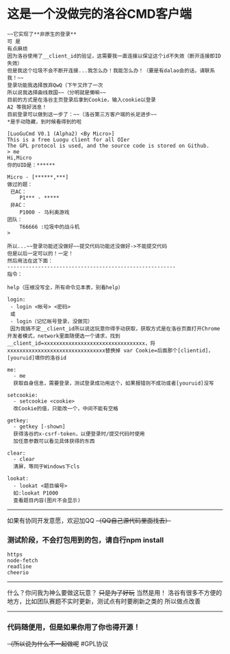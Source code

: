 # 这是一个没做完的洛谷CMD客户端 #
```
~~它实现了**非原生的登录**
可 是
有点麻烦
因为洛谷使用了__client_id的验证，这需要我一直连接以保证这个id不失效（断开连接即ID失效）
但是我这个垃圾不会不断开连接...我怎么办！我能怎么办！（要是有dalao会的话，请联系我！~~
登录功能我选择放弃QwQ（下午又炸了一次
所以说我选择曲线救国~~（分明就是懒嘛~~
目前的方式是在洛谷主页登录后拿到Cookie，输入cookie以登录
A2 等我好消息！
目前登录可以做到这一步了：~~（洛谷第三方客户端的长足进步~~
*是手动隐藏，到时候看得到的啦
```
```
[LuoGuCmd V0.1 (Alpha2) <By Micro>]
This is a free Luogu client for all OIer
The GPL protocol is used, and the source code is stored on Github.
> me
Hi,Micro
你的UID是：******

Micro - [******,***]
做过的题：
 已AC：
    P1*** - *****
 非AC：
    P1000 - 马利奥游戏
团队：
    T66666 :垃圾中的战斗机
> 

```
```
所以...~~登录功能还没做好~~提交代码功能还没做好->不能提交代码
但是以后一定可以的！一定！
然后用法在这下面：
-------------------------------------------------------
指令：
```
```
help（压根没写全，所有命令见本表，别看help）
```
```
login:
 - login <帐号> <密码>
 或
 - login（记忆帐号登录，没做完）
 因为我搞不定__client_id所以说这玩意你得手动获取，获取方式是在洛谷页面打开Chrome开发者模式，network里面随便选一个请求，找到__client_id=xxxxxxxxxxxxxxxxxxxxxxxxxxxxxxxxx，将xxxxxxxxxxxxxxxxxxxxxxxxxxxxxxxx替换掉 var Cookie=后面那个[clientid]，[youruid]填你的洛谷id
```
```
me:
  - me
  获取自身信息，需要登录，测试登录成功用这个，如果报错则不成功或者[youruid]没写
```
```
setcookie:
  - setcookie <cookie>
  改Cookie的值，只能改一个，中间不能有空格
```
```
getkey:
  - getkey [-shown]
  获得洛谷的x-csrf-token，以便登录时/提交代码时使用
  加任意参数可以看见具体获得的东西
  ```
```
clear:
  - clear
  清屏，等同于Windows下cls
  ```
```
lookat:
  - lookat <题目编号>
  如:lookat P1000
  查看题目内容(图片不会显示)
  ```

-------------------------------------------------------


如果有协同开发意愿，欢迎加QQ
~~（QQ自己源代码里面找去）~~
### 测试阶段，不会打包用到的包，请自行npm install
```
https
node-fetch
readline
cheerio
```
-------------------------------------------------------

什么？你问我为神么要做这玩意？
~~只是为了好玩~~
当然是用！
洛谷有很多不方便的地方，比如团队赛题不实时更新，测试点有时要刷新之类的
所以做点改善

--------------------------------------------------------

### 代码随便用，但是如果你用了你也得开源！
~~（所以说为什么不一起做呢~~
#GPL协议
